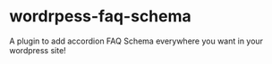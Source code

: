 # wordrpess-faq-schema
A plugin to add accordion FAQ Schema everywhere you want in your wordpress site!